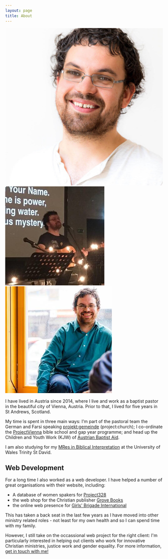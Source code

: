 ```yaml
---
layout: page
title: About
---
```

<div class="about-images">
	<img src="/public/img/profile-david-bunce.jpg" />
	<img src="/public/img/david-bunce-3.jpg" />
	<img src="/public/img/david-bunce-1.jpg" />
</div>

I have lived in Austria since 2014, where I live and work as a baptist pastor in the beautiful city of Vienna, Austria. Prior to that, I lived for five years in St Andrews, Scotland.

My time is spent in three main ways: I’m part of the pastoral team the German and Farsi speaking [projekt:gemeinde](https://projektgemeinde.wien) (project:church); I co-ordinate the [ProjectVienna](https://projectvienna.at) bible school and gap year programme; and head up the Children and Youth Work (KJW) of [Austrian Baptist Aid](http://austrianbaptistaid.com). 

I am also studying for my [MRes in Biblical Interpretation](/about/) at the University of Wales Trinity St David. 

## Web Development 
For a long time I also worked as a web developer. I have helped a number of great organisations with their website, including:

- A database of women spakers for [Project328](http://speaker328.info/)
- the web shop for the Christian publisher [Grove Books](https://grovebooks.co.uk)
- the online web presence for [Girls' Brigade International](http://gbworldwide.org/)

This has taken a back seat in the last few years as I have moved into other ministry related roles - not least for my own health and so I can spend time with my family. 

However, I still take on the occassional web project for the right client: I'm particularly interested in helping out clients who work for innovative Christian ministries, justice work and gender equality. For more information, <a href="mailto:&#100;&#97;&#118;&#105;&#100;&#106;&#119;&#98;&#117;&#110;&#99;&#101;&#64;&#103;&#109;&#97;&#105;&#108;&#46;&#99;&#111;&#109;">get in touch with me!</a>